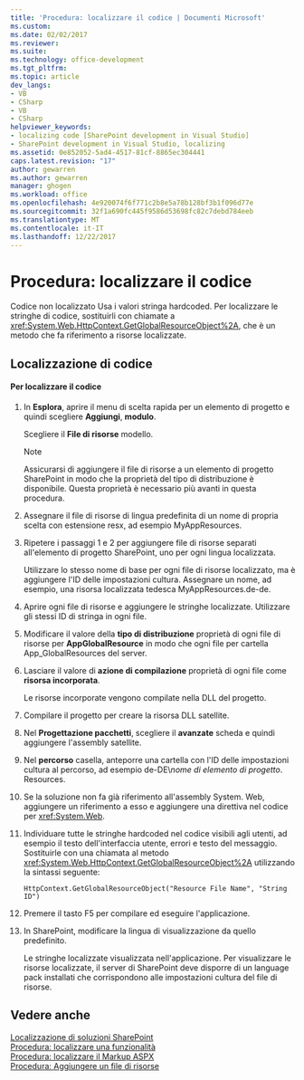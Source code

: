 ```yaml
---
title: 'Procedura: localizzare il codice | Documenti Microsoft'
ms.custom: 
ms.date: 02/02/2017
ms.reviewer: 
ms.suite: 
ms.technology: office-development
ms.tgt_pltfrm: 
ms.topic: article
dev_langs:
- VB
- CSharp
- VB
- CSharp
helpviewer_keywords:
- localizing code [SharePoint development in Visual Studio]
- SharePoint development in Visual Studio, localizing
ms.assetid: 0e852052-5ad4-4517-81cf-8865ec304441
caps.latest.revision: "17"
author: gewarren
ms.author: gewarren
manager: ghogen
ms.workload: office
ms.openlocfilehash: 4e920074f6f771c2b8e5a78b128bf3b1f096d77e
ms.sourcegitcommit: 32f1a690fc445f9586d53698fc82c7debd784eeb
ms.translationtype: MT
ms.contentlocale: it-IT
ms.lasthandoff: 12/22/2017
---
```

# <a name="how-to-localize-code"></a>Procedura: localizzare il codice
  Codice non localizzato Usa i valori stringa hardcoded. Per localizzare le stringhe di codice, sostituirli con chiamate a <xref:System.Web.HttpContext.GetGlobalResourceObject%2A>, che è un metodo che fa riferimento a risorse localizzate.  
  
## <a name="localizing-code"></a>Localizzazione di codice  
  
#### <a name="to-localize-code"></a>Per localizzare il codice  
  
1.  In **Esplora**, aprire il menu di scelta rapida per un elemento di progetto e quindi scegliere **Aggiungi**, **modulo**.  
  
     Scegliere il **File di risorse** modello.  
  
    > [!NOTE]  
    >  Assicurarsi di aggiungere il file di risorse a un elemento di progetto SharePoint in modo che la proprietà del tipo di distribuzione è disponibile. Questa proprietà è necessario più avanti in questa procedura.  
  
2.  Assegnare il file di risorse di lingua predefinita di un nome di propria scelta con estensione resx, ad esempio MyAppResources.  
  
3.  Ripetere i passaggi 1 e 2 per aggiungere file di risorse separati all'elemento di progetto SharePoint, uno per ogni lingua localizzata.  
  
     Utilizzare lo stesso nome di base per ogni file di risorse localizzato, ma è aggiungere l'ID delle impostazioni cultura. Assegnare un nome, ad esempio, una risorsa localizzata tedesca MyAppResources.de-de.  
  
4.  Aprire ogni file di risorse e aggiungere le stringhe localizzate. Utilizzare gli stessi ID di stringa in ogni file.  
  
5.  Modificare il valore della **tipo di distribuzione** proprietà di ogni file di risorse per **AppGlobalResource** in modo che ogni file per cartella App_GlobalResources del server.  
  
6.  Lasciare il valore di **azione di compilazione** proprietà di ogni file come **risorsa incorporata**.  
  
     Le risorse incorporate vengono compilate nella DLL del progetto.  
  
7.  Compilare il progetto per creare la risorsa DLL satellite.  
  
8.  Nel **Progettazione pacchetti**, scegliere il **avanzate** scheda e quindi aggiungere l'assembly satellite.  
  
9. Nel **percorso** casella, anteporre una cartella con l'ID delle impostazioni cultura al percorso, ad esempio de-DE\\*nome di elemento di progetto*. Resources.  
  
10. Se la soluzione non fa già riferimento all'assembly System. Web, aggiungere un riferimento a esso e aggiungere una direttiva nel codice per <xref:System.Web>.  
  
11. Individuare tutte le stringhe hardcoded nel codice visibili agli utenti, ad esempio il testo dell'interfaccia utente, errori e testo del messaggio. Sostituirle con una chiamata al metodo <xref:System.Web.HttpContext.GetGlobalResourceObject%2A> utilizzando la sintassi seguente:  
  
    ```  
    HttpContext.GetGlobalResourceObject("Resource File Name", "String ID")  
    ```  
  
12. Premere il tasto F5 per compilare ed eseguire l'applicazione.  
  
13. In SharePoint, modificare la lingua di visualizzazione da quello predefinito.  
  
     Le stringhe localizzate visualizzata nell'applicazione. Per visualizzare le risorse localizzate, il server di SharePoint deve disporre di un language pack installati che corrispondono alle impostazioni cultura del file di risorse.  
  
## <a name="see-also"></a>Vedere anche  
 [Localizzazione di soluzioni SharePoint](../sharepoint/localizing-sharepoint-solutions.md)   
 [Procedura: localizzare una funzionalità](../sharepoint/how-to-localize-a-feature.md)   
 [Procedura: localizzare il Markup ASPX](../sharepoint/how-to-localize-aspx-markup.md)   
 [Procedura: Aggiungere un file di risorse](../sharepoint/how-to-add-a-resource-file.md)  
  
  